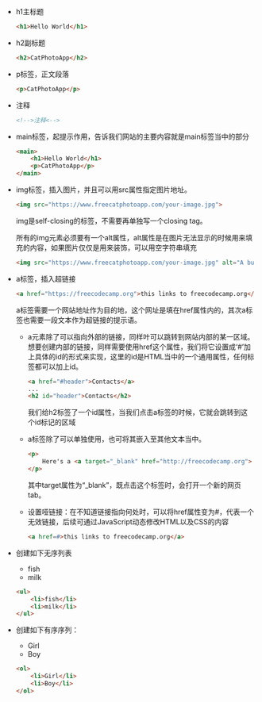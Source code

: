 - h1主标题

  ```html
  <h1>Hello World</h1>
  ```
  
- h2副标题

  ```html
  <h2>CatPhotoApp</h2>
  ```
  
- p标签，正文段落

  ```html
  <p>CatPhotoApp</p>
  ```

- 注释

  ```html
  <!-->注释<-->
  ```

- main标签，起提示作用，告诉我们网站的主要内容就是main标签当中的部分

  ```html
  <main>
      <h1>Hello World</h1>
      <p>CatPhotoApp</p>
  </main>
  ```
  
- img标签，插入图片，并且可以用src属性指定图片地址。

  ```html
  <img src="https://www.freecatphotoapp.com/your-image.jpg">
  ```

  img是self-closing的标签，不需要再单独写一个closing tag。

  所有的img元素必须要有一个alt属性，alt属性是在图片无法显示的时候用来填充的内容，如果图片仅仅是用来装饰，可以用空字符串填充

  ```html
  <img src="https://www.freecatphotoapp.com/your-image.jpg" alt="A business cat wearing a necktie.">
  ```

- a标签，插入超链接

  ```html
  <a href="https://freecodecamp.org">this links to freecodecamp.org</a>
  ```

  ​	a标签需要一个网站地址作为目的地，这个网址是填在href属性内的，其次a标签也需要一段文本作为超链接的提示语。

  - a元素除了可以指向外部的链接，同样叶可以跳转到网站内部的某一区域。想要创建内部的链接，同样需要使用href这个属性，我们将它设置成‘#’加上具体的id的形式来实现，这里的id是HTML当中的一个通用属性，任何标签都可以加上id。

    ```html
    <a href="#header">Contacts</a>
    ...
    <h2 id="header">Contacts</h2>
    ```

    我们给h2标签了一个id属性，当我们点击a标签的时候，它就会跳转到这个id标记的区域	

  - a标签除了可以单独使用，也可将其嵌入至其他文本当中。

    ```html
    <p>
    	Here's a <a target="_blank" href="http://freecodecamp.org"> link to freecodecamp.org</a> for you to follow.
    </p>
    ```

    其中target属性为“_blank”，既点击这个标签时，会打开一个新的网页tab。

  - 设置哑链接：在不知道链接指向何处时，可以将href属性变为#，代表一个无效链接，后续可通过JavaScript动态修改HTML以及CSS的内容

    ```html
    <a href=#>this links to freecodecamp.org</a>
    ```

- 创建如下无序列表

  - fish
  - milk

  ```html
  <ul>
      <li>fish</li>
      <li>milk</li>
  </ul>
  ```

- 创建如下有序序列：

  - Girl
  - Boy

  ```html
  <ol>
      <li>Girl</li>
      <li>Boy</li>
  </ol>
  ```

  


